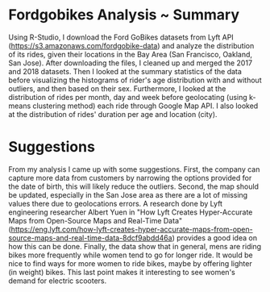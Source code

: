 # Fordgobikes Analysis ~ Summary
Using R-Studio, I download the Ford GoBikes datasets from Lyft API (https://s3.amazonaws.com/fordgobike-data) and analyze the distribution of its rides, given their locations in the Bay Area (San Francisco, Oakland, San Jose). After downloading the files, I cleaned up and merged the 2017 and 2018 datasets. Then I looked at the summary statistics of the data before visualizing the histograms of rider's age distribution with and without outliers, and then based on their sex. Furthermore, I looked at the distribution of rides per month, day and week before geolocating (using k-means clustering method) each ride through Google Map API. I also looked at the distribution of rides' duration per age and location (city). 
# Suggestions
From my analysis I came up with some suggestions. First, the company can capture more data from customers by narrowing the options provided for the date of birth, this will likely reduce the outliers. Second, the map should be updated, especially in the San Jose area as there are a lot of missing values there due to geolocations errors. A research done by Lyft engineering researcher Albert Yuen in "How Lyft Creates Hyper-Accurate Maps from Open-Source Maps and Real-Time Data" (https://eng.lyft.com/how-lyft-creates-hyper-accurate-maps-from-open-source-maps-and-real-time-data-8dcf9abdd46a) provides a good idea on how this can be done. Finally, the data show that in general, mens are riding bikes more frequently while women tend to go for longer ride. It would be nice to find ways for more women to ride bikes, maybe by offering lighter (in weight) bikes. This last point makes it interesting to see women's demand for electric scooters.

